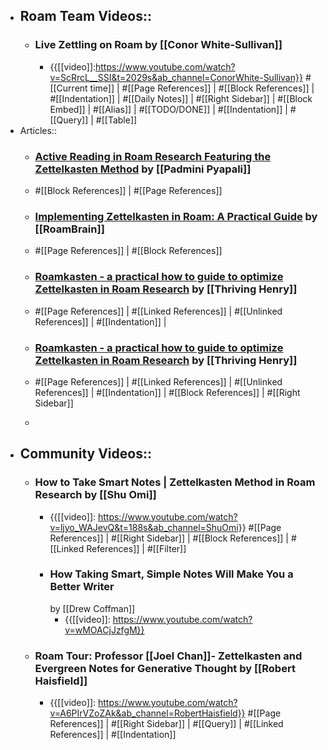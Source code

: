 - ## Roam Team Videos::
    - ### Live Zettling on Roam by [[Conor White-Sullivan]]
        - {{[[video]]:https://www.youtube.com/watch?v=ScRrcL__SSI&t=2029s&ab_channel=ConorWhite-Sullivan}}
          #[[Current time]] | #[[Page References]] | #[[Block References]] | #[[Indentation]] | #[[Daily Notes]] | #[[Right Sidebar]] | #[[Block Embed]] | #[[Alias]] | #[[TODO/DONE]] | #[[Indentation]] | #[[Query]] | #[[Table]]
- Articles::
    - ### [Active Reading in Roam Research Featuring the Zettelkasten Method](https://padminipyapali.medium.com/zettelkasten-method-roam-research-f7b341f14fbd) by [[Padmini Pyapali]]
    - #[[Block References]] | #[[Page References]]
    - ### [Implementing Zettelkasten in Roam: A Practical Guide](https://www.roambrain.com/implementing-zettelkasten-in-roam/) by [[RoamBrain]]
    - #[[Page References]] | #[[Block References]] 
    - ### [Roamkasten - a practical how to guide to optimize Zettelkasten in Roam Research](https://www.thrivinghenry.com/writings/roamkasten-a-practical-how-to-guide-to-optimize-zettelkasten-in-roam-research) by [[Thriving Henry]]
      
    - #[[Page References]] | #[[Linked References]] | #[[Unlinked References]] | #[[Indentation]] |
    - ### [Roamkasten - a practical how to guide to optimize Zettelkasten in Roam Research](https://www.thrivinghenry.com/writings/roamkasten-a-practical-how-to-guide-to-optimize-zettelkasten-in-roam-research) by [[Thriving Henry]]
    - #[[Page References]] | #[[Linked References]] | #[[Unlinked References]] | #[[Indentation]] | #[[Block References]] | #[[Right Sidebar]]
    - 
- ## Community Videos::
    - ### How to Take Smart Notes | Zettelkasten Method in Roam Research by [[Shu Omi]]
        - {{[[video]]: https://www.youtube.com/watch?v=ljyo_WAJevQ&t=188s&ab_channel=ShuOmi}}
          #[[Page References]] | #[[Right Sidebar]] | #[[Block References]] | #[[Linked References]] | #[[Filter]] 
        - ### How Taking Smart, Simple Notes Will Make You a Better Writer
          by [[Drew Coffman]]
            - {{[[video]]: https://www.youtube.com/watch?v=wMOACjJzfgM}}
    - ### Roam Tour: Professor [[Joel Chan]]- Zettelkasten and Evergreen Notes for Generative Thought by [[Robert Haisfield]]
        - {{[[video]]: https://www.youtube.com/watch?v=A6PIrVZoZAk&ab_channel=RobertHaisfield}}
          #[[Page References]] | #[[Right Sidebar]] | #[[Query]] | #[[Linked References]] | #[[Indentation]] 
